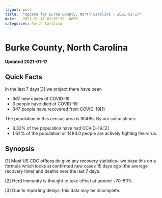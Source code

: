 ```yaml
---
layout: post
title:  "Update for Burke County, North Carolina - 2021-01-17"
date:   2021-01-17 01:01:29 -0600
categories: North Carolina
---
```


# Burke County, North Carolina
#### Updated 2021-01-17

## Quick Facts

In the last 7 days[3] we project there have been
- *667* new cases of COVID-19
- *3* people have died of COVID-19
- *347* people have recovered from COVID-19[1]

The population in this census area is 90485. By our calculations:
- 8.33% of the population have had COVID-19.[2]
- 1.64% of the population or 1484.0 people are actively fighting the virus.

## Synopsis




[1] Most US CDC offices do give any recovery statistics- we base this on a formula which looks at confirmed new cases
15 days ago (the average recovery time) and deaths over the last 7 days.

[2] Herd Immunity is thought to take effect at around ~70-80%

[3] Due to reporting delays, this data may be incomplete.
 
    